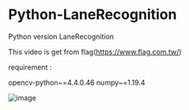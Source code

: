 # Python-LaneRecognition
Python version LaneRecognition


This video is get from flag(https://www.flag.com.tw/)


requirement :

opencv-python~=4.4.0.46
numpy~=1.19.4


![image](https://github.com/weisting-kw/Python-LaneRecognition/blob/main/Webp.net-gifmaker.gif)
